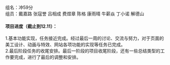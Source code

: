 组名：冲59分<br>
组员：戴嘉路 张寇誉 吕相成 费煜章 陈格 康雨晴 牛薪焱 丁小诺 解德山<br>
#### 项目进度（截止到12.11）：
1.基本功能实现，任务接近完成。经过最后一周的讨论、交流与努力，对于页面的美工设计、动画与特效、网站各项功能的实现等任务已完成。<br>
2.最后阶段任务的收尾安排。最后一阶段的项目收尾阶段，还有一些总结类型的工作要完成，进行了最后的调整和安排。<br>


